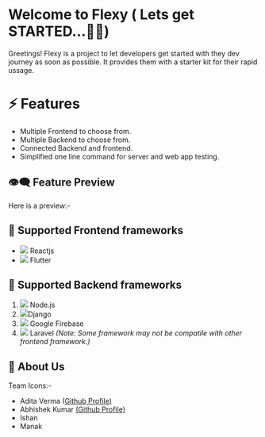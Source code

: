 
# Welcome to Flexy ( Lets get STARTED...🎉🎉)

Greetings! Flexy is a project to let developers get started with they dev journey as soon as possible. It provides them with a starter kit for their rapid ussage.


# ⚡ Features

 - Multiple Frontend to choose from.
 - Multiple Backend to choose from.
 - Connected Backend and frontend.
 - Simplified one line command for server and web app testing. 

## 👁‍🗨 Feature Preview

Here is a preview:-

## 🤝 Supported Frontend frameworks

 - <img src="https://img.icons8.com/office/32/000000/react.png"/> Reactjs
 - <img src="https://img.icons8.com/color/32/000000/flutter.png"/> Flutter
 

## 🤝 Supported Backend frameworks

 1. <img src="https://img.icons8.com/color/32/000000/nodejs.png"/> Node.js
 2. <img src="https://img.icons8.com/color/32/000000/django.png"/>Django
 3. <img src="https://img.icons8.com/color/32/000000/google-firebase-console.png"/> Google Firebase
 4. <img src="https://img.icons8.com/fluency/32/000000/laravel.png"/> Laravel 
 *(Note: Some framework may not be compatile with other frontend framework.)*


## 🤚 About Us

Team Icons:-

 - Adita Verma ([Github Profile)](https://github.com/createadi)
 - Abhishek Kumar [(Github Profile)](https://github.com/abhik063)
 - Ishan
 - Manak

